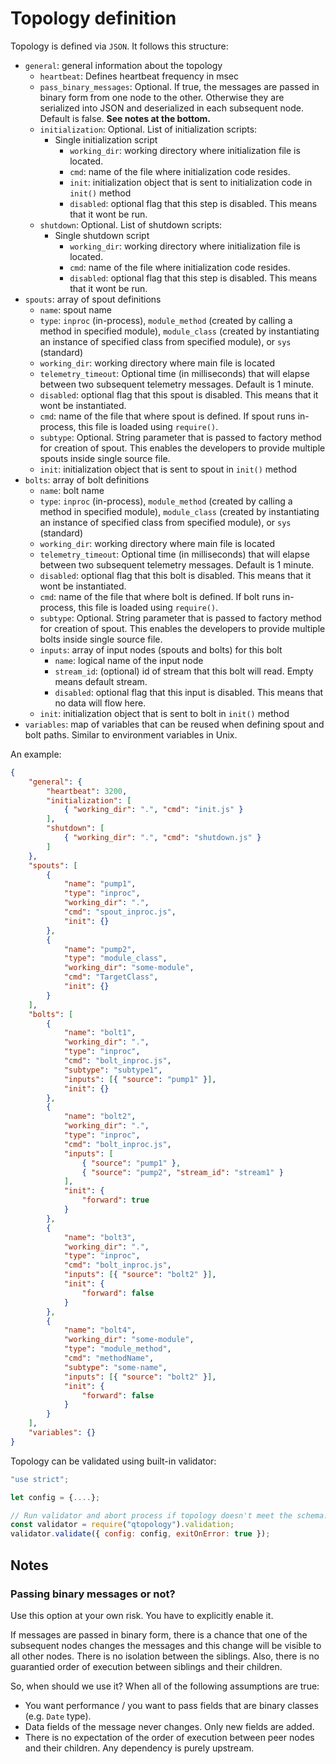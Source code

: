# Topology definition

Topology is defined via `JSON`. It follows this structure:

- `general`: general information about the topology
    - `heartbeat`: Defines heartbeat frequency in msec
    - `pass_binary_messages`: Optional. If true, the messages are passed in binary form from one node to the other. Otherwise they are serialized into JSON and deserialized in each subsequent node. Default is false. **See notes at the bottom.**
    - `initialization`: Optional. List of initialization scripts:
        - Single initialization script
            - `working_dir`: working directory where initialization file is located.
            - `cmd`: name of the file where initialization code resides.
            - `init`: initialization object that is sent to initialization code in `init()` method
            - `disabled`: optional flag that this step is disabled. This means that it wont be run.
    - `shutdown`: Optional. List of shutdown scripts:
        - Single shutdown script
            - `working_dir`: working directory where initialization file is located.
            - `cmd`: name of the file where initialization code resides.
            - `disabled`: optional flag that this step is disabled. This means that it wont be run.
- `spouts`: array of spout definitions
    - `name`: spout name
    - `type`: `inproc` (in-process), `module_method` (created by calling a method in specified module), `module_class` (created by instantiating an instance of specified class from specified module), or `sys` (standard)
    - `working_dir`: working directory where main file is located
    - `telemetry_timeout`: Optional time (in milliseconds) that will elapse between two subsequent telemetry messages. Default is 1 minute.
    - `disabled`: optional flag that this spout is disabled. This means that it wont be instantiated.
    - `cmd`: name of the file that where spout is defined. If spout runs in-process, this file is loaded using `require()`.
    - `subtype`: Optional. String parameter that is passed to factory method for creation of spout. This enables the developers to provide multiple spouts inside single source file.
    - `init`: initialization object that is sent to spout in `init()` method
- `bolts`: array of bolt definitions
    - `name`: bolt name
    - `type`: `inproc` (in-process), `module_method` (created by calling a method in specified module), `module_class` (created by instantiating an instance of specified class from specified module), or `sys` (standard)
    - `working_dir`: working directory where main file is located
    - `telemetry_timeout`: Optional time (in milliseconds) that will elapse between two subsequent telemetry messages. Default is 1 minute.
    - `disabled`: optional flag that this bolt is disabled. This means that it wont be instantiated.
    - `cmd`: name of the file that where bolt is defined. If bolt runs in-process, this file is loaded using `require()`.
    - `subtype`: Optional. String parameter that is passed to factory method for creation of spout. This enables the developers to provide multiple bolts inside single source file.
    - `inputs`: array of input nodes (spouts and bolts) for this bolt
        - `name`: logical name of the input node
        - `stream_id`: (optional) id of stream that this bolt will read. Empty means default stream.
        - `disabled`: optional flag that this input is disabled. This means that no data will flow here.
    - `init`: initialization object that is sent to bolt in `init()` method
- `variables`: map of variables that can be reused when defining spout and bolt paths. Similar to environment variables in Unix.

An example:

```````````json
{
    "general": {
        "heartbeat": 3200,
        "initialization": [
            { "working_dir": ".", "cmd": "init.js" }
        ],
        "shutdown": [
            { "working_dir": ".", "cmd": "shutdown.js" }
        ]
    },
    "spouts": [
        {
            "name": "pump1",
            "type": "inproc",
            "working_dir": ".",
            "cmd": "spout_inproc.js",
            "init": {}
        },
        {
            "name": "pump2",
            "type": "module_class",
            "working_dir": "some-module",
            "cmd": "TargetClass",
            "init": {}
        }
    ],
    "bolts": [
        {
            "name": "bolt1",
            "working_dir": ".",
            "type": "inproc",
            "cmd": "bolt_inproc.js",
            "subtype": "subtype1",
            "inputs": [{ "source": "pump1" }],
            "init": {}
        },
        {
            "name": "bolt2",
            "working_dir": ".",
            "type": "inproc",
            "cmd": "bolt_inproc.js",
            "inputs": [
                { "source": "pump1" },
                { "source": "pump2", "stream_id": "stream1" }
            ],
            "init": {
                "forward": true
            }
        },
        {
            "name": "bolt3",
            "working_dir": ".",
            "type": "inproc",
            "cmd": "bolt_inproc.js",
            "inputs": [{ "source": "bolt2" }],
            "init": {
                "forward": false
            }
        },
        {
            "name": "bolt4",
            "working_dir": "some-module",
            "type": "module_method",
            "cmd": "methodName",
            "subtype": "some-name",
            "inputs": [{ "source": "bolt2" }],
            "init": {
                "forward": false
            }
        }
    ],
    "variables": {}
}
```````````

Topology can be validated using built-in validator:

``````````javascript
"use strict";

let config = {....};

// Run validator and abort process if topology doesn't meet the schema.
const validator = require("qtopology").validation;
validator.validate({ config: config, exitOnError: true });
``````````

## Notes

### Passing binary messages or not?

Use this option at your own risk. You have to explicitly enable it.

If messages are passed in binary form, there is a chance that one of the subsequent nodes changes the messages and this change will be visible to all other nodes. There is no isolation between the siblings. Also, there is no guarantied order of execution between siblings and their children.

So, when should we use it? When all of the following assumptions are true:

- You want performance / you want to pass fields that are binary classes (e.g. `Date` type).
- Data fields of the message never changes. Only new fields are added.
- There is no expectation of the order of execution between peer nodes and their children. Any dependency is purely upstream.
